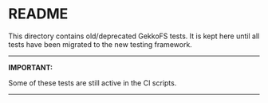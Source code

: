 # README

This directory contains old/deprecated GekkoFS tests. It is kept here until all
tests have been migrated to the new testing framework. 


***
**IMPORTANT:** 

Some of these tests are still active in the CI scripts.
***
